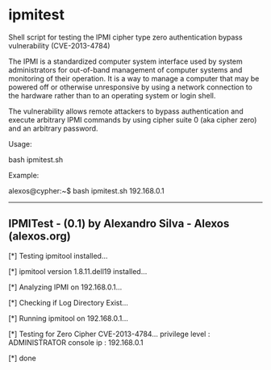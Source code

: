 ipmitest
========

Shell script for testing the IPMI cipher type zero authentication bypass vulnerability (CVE-2013-4784)

The IPMI  is a standardized computer system interface used by system administrators for out-of-band management of computer
systems and monitoring of their operation. It is a way to manage a computer that may be powered off or otherwise unresponsive by using a network connection to the hardware
rather than to an operating system or login shell.

The vulnerability allows remote attackers to bypass authentication and execute arbitrary IPMI commands by using cipher suite 0 (aka cipher zero) 
and an arbitrary password.

Usage:

bash ipmitest.sh <target>

Example:

alexos@cypher:~$ bash ipmitest.sh 192.168.0.1

------------------------------------------------------
 IPMITest - (0.1)
 by Alexandro Silva - Alexos (alexos.org)
------------------------------------------------------ 

[*] Testing ipmitool installed...

[*] ipmitool version 1.8.11.dell19 installed...

[*] Analyzing IPMI on 192.168.0.1...

[*] Checking if Log Directory Exist...

[*] Running ipmitool on 192.168.0.1...

[*] Testing for Zero Cipher CVE-2013-4784...
privilege level               : ADMINISTRATOR
console ip                    : 192.168.0.1

[*] done


